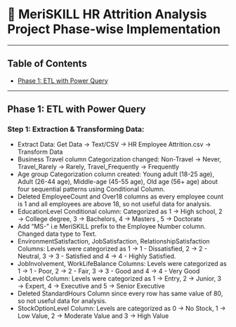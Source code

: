 # 🧬 MeriSKILL HR Attrition Analysis Project Phase-wise Implementation

---

## Table of Contents
- [Phase 1: ETL with Power Query](#phase-1-etl-with-power-query)

---

## Phase 1: ETL with Power Query

### Step 1: Extraction & Transforming Data:

- Extract Data: Get Data → Text/CSV → HR Employee Attrition.csv → Transform Data
- Business Travel column Categorization changed: Non-Travel → Never, Travel_Rarely → Rarely, Travel_Frequently → Frequently
- Age group Categorization column created: Young adult (18-25 age), Adult (26-44 age), Middle-age (45-55 age), Old age (56+ age) about four sequential patterns using Conditional Column.
- Deleted EmployeeCount and Over18 columns as every employee count is 1 and all employees are above 18, so not useful data for analysis.
- EducationLevel Conditional column: Categorized as 1 → High school, 2 → College degree, 3 → Bachelors, 4 → Masters , 5 → Doctorate
- Add “MS-” i.e MeriSKILL prefix to the Employee Number column. Changed data type to Text.
- EnvironmentSatisfaction, JobSatisfaction, RelationshipSatisfaction Columns: Levels were categorized as 1 → 1 - Dissatisfied, 2 → 2 - Neutral, 3 → 3 - Satisfied and 4 → 4 - Highly Satisfied.
- JobInvolvement, WorkLifeBalance Columns: Levels were categorized as 1 → 1 - Poor, 2 → 2 - Fair, 3 → 3 - Good and 4 → 4 - Very Good
- JobLevel Column: Levels were categorized as 1 → Entry, 2 → Junior, 3 → Expert, 4 → Executive and 5 → Senior Executive
- Deleted StandardHours Column since every row has same value of 80, so not useful data for analysis.
- StockOptionLevel Column: Levels are categorized as 0 → No Stock, 1 → Low Value, 2 → Moderate Value and 3 → High Value
